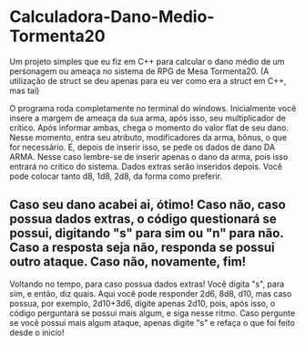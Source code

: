 # Calculadora-Dano-Medio-Tormenta20
Um projeto simples que eu fiz em C++ para calcular o dano médio de um personagem ou ameaça no sistema de RPG de Mesa Tormenta20. (A utilização de struct se deu apenas para eu ver como era a struct em C++, mas taí)

O programa roda completamente no terminal do windows.
Inicialmente você insere a margem de ameaça da sua arma, após isso, seu multiplicador de crítico.
Após informar ambas, chega o momento do valor flat de seu dano. Nesse momento, entra seu atributo, modificadores da arma, bônus, o que for necessário.
E, depois de inserir isso, se pede os dados de dano DA ARMA. Nesse caso lembre-se de inserir apenas o dano da arma, pois isso entrará no crítico do sistema. Dados extras serão inseridos depois. Você pode colocar tanto d8, 1d8, 2d8, da forma como preferir.

Caso seu dano acabei ai, ótimo! Caso não, caso possua dados extras, o código questionará se possui, digitando "s" para sim ou "n" para não.
Caso a resposta seja não, responda se possui outro ataque. Caso não, novamente, fim!
-----
Voltando no tempo, para caso possua dados extras! Você digita "s", para sim, e então, diz quais.
Aqui você pode responder 2d6, 8d8, d10, mas caso possua, por exemplo, 2d10+3d6, digite apenas 2d10, pois, após isso, o código perguntará se possui mais algum, e siga nesse ritmo.
Caso pergunte se você possui mais algum ataque, apenas digite "s" e refaça o que foi feito desde o inicío!
